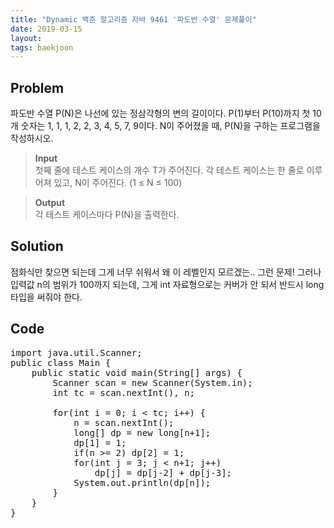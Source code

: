 ```yaml
---
title: "Dynamic 백준 알고리즘 자바 9461 '파도반 수열' 문제풀이"
date: 2019-03-15
layout:
tags: baekjoon
---
```



## Problem
파도반 수열 P(N)은 나선에 있는 정삼각형의 변의 길이이다. P(1)부터 P(10)까지 첫 10개 숫자는 1, 1, 1, 2, 2, 3, 4, 5, 7, 9이다.
N이 주어졌을 때, P(N)을 구하는 프로그램을 작성하시오.

> <b>Input</b><br>
첫째 줄에 테스트 케이스의 개수 T가 주어진다. 각 테스트 케이스는 한 줄로 이루어져 있고, N이 주어진다. (1 ≤ N ≤ 100)

> <b>Output</b><br>
각 테스트 케이스마다 P(N)을 출력한다.


## Solution
점화식만 찾으면 되는데 그게 너무 쉬워서 왜 이 레벨인지 모르겠는.. 그런 문제!
그러나 입력값 n의 범위가 100까지 되는데, 그게 int 자료형으로는 커버가 안 되서 반드시 long타입을 써줘야 한다.

## Code
<pre>
import java.util.Scanner;
public class Main {
	public static void main(String[] args) {
		Scanner scan = new Scanner(System.in);
		int tc = scan.nextInt(), n;
		
		for(int i = 0; i < tc; i++) {
			n = scan.nextInt();
			long[] dp = new long[n+1];
			dp[1] = 1;
			if(n >= 2) dp[2] = 1;
			for(int j = 3; j < n+1; j++)
				dp[j] = dp[j-2] + dp[j-3];
			System.out.println(dp[n]);
		}
	}
}
